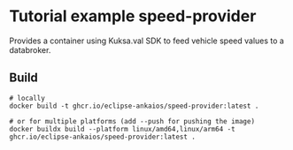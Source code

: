 # Tutorial example speed-provider

Provides a container using Kuksa.val SDK to feed vehicle speed values to a databroker.

## Build

```shell
# locally
docker build -t ghcr.io/eclipse-ankaios/speed-provider:latest .

# or for multiple platforms (add --push for pushing the image)
docker buildx build --platform linux/amd64,linux/arm64 -t ghcr.io/eclipse-ankaios/speed-provider:latest .
```
